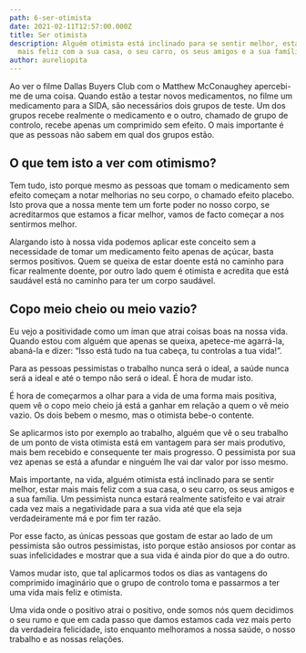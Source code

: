 ```yaml
---
path: 6-ser-otimista
date: 2021-02-11T12:57:00.000Z
title: Ser otimista
description: Alguém otimista está inclinado para se sentir melhor, estar mais
  mais feliz com a sua casa, o seu carro, os seus amigos e a sua família.
author: aureliopita
---
```


Ao ver o filme Dallas Buyers Club com o Matthew McConaughey apercebi-me de uma coisa. Quando estão a testar novos medicamentos, no filme um medicamento para a SIDA, são necessários dois grupos de teste. Um dos grupos recebe realmente o medicamento e o outro, chamado de grupo de controlo, recebe apenas um comprimido sem efeito. O mais importante é que as pessoas não sabem em qual dos grupos estão.

## O que tem isto a ver com otimismo?

Tem tudo, isto porque mesmo as pessoas que tomam o medicamento sem efeito começam a notar melhorias no seu corpo, o chamado efeito placebo. Isto prova que a nossa mente tem um forte poder no nosso corpo, se acreditarmos que estamos a ficar melhor, vamos de facto começar a nos sentirmos melhor.

Alargando isto à nossa vida podemos aplicar este conceito sem a necessidade de tomar um medicamento feito apenas de açúcar, basta sermos positivos. Quem se queixa de estar doente está no caminho para ficar realmente doente, por outro lado quem é otimista e acredita que está saudável está no caminho para ter um corpo saudável.

## Copo meio cheio ou meio vazio?

Eu vejo a positividade como um íman que atrai coisas boas na nossa vida. Quando estou com alguém que apenas se queixa, apetece-me agarrá-la, abaná-la e dizer: “Isso está tudo na tua cabeça, tu controlas a tua vida!”.

Para as pessoas pessimistas o trabalho nunca será o ideal, a saúde nunca será a ideal e até o tempo não será o ideal. É hora de mudar isto.

É hora de começarmos a olhar para a vida de uma forma mais positiva, quem vê o copo meio cheio já está a ganhar em relação a quem o vê meio vazio. Os dois bebem o mesmo, mas o otimista bebe-o contente.

Se aplicarmos isto por exemplo ao trabalho, alguém que vê o seu trabalho de um ponto de vista otimista está em vantagem para ser mais produtivo, mais bem recebido e consequente ter mais progresso. O pessimista por sua vez apenas se está a afundar e ninguém lhe vai dar valor por isso mesmo.

Mais importante, na vida, alguém otimista está inclinado para se sentir melhor, estar mais mais feliz com a sua casa, o seu carro, os seus amigos e a sua família. Um pessimista nunca estará realmente satisfeito e vai atrair cada vez mais a negatividade para a sua vida até que ela seja verdadeiramente má e por fim ter razão.

Por esse facto, as únicas pessoas que gostam de estar ao lado de um pessimista são outros pessimistas, isto porque estão ansiosos por contar as suas infelicidades e mostrar que a sua vida é ainda pior do que a do outro.

Vamos mudar isto, que tal aplicarmos todos os dias as vantagens do comprimido imaginário que o grupo de controlo toma e passarmos a ter uma vida mais feliz e otimista.

Uma vida onde o positivo atrai o positivo, onde somos nós quem decidimos o seu rumo e que em cada passo que damos estamos cada vez mais perto da verdadeira felicidade, isto enquanto melhoramos a nossa saúde, o nosso trabalho e as nossas relações.
